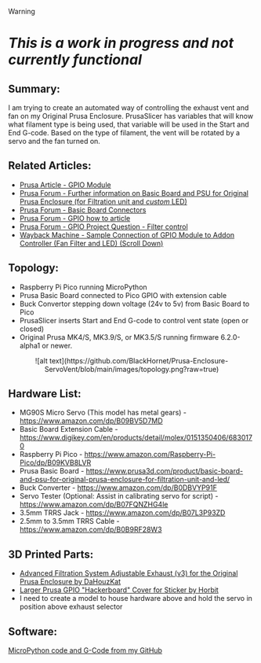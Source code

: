 > [!WARNING]
> # *This is a work in progress and not currently functional*

## Summary:
I am trying to create an automated way of controlling the exhaust vent and fan on my Original Prusa Enclosure. PrusaSlicer has variables that will know what filament
type is being used, that variable will be used in the Start and End G-code. Based on the type of filament, the vent will be rotated by a servo and the fan turned on.

## Related Articles:
- [Prusa Article - GPIO Module](https://help.prusa3d.com/article/gpio-module_734695)
- [Prusa Forum - Further information on Basic Board and PSU for Original Prusa Enclosure (for Filtration unit and *custom* LED)](https://forum.prusa3d.com/forum/user-and-hardware-mods/further-information-on-basic-board-and-psu-for-original-prusa-enclosure-for-filtration-unit-and-custom-led/)
- [Prusa Forum - Basic Board Connectors](https://forum.prusa3d.com/forum/project-oni-general-discussion-announcements-and-releases/basic-board-connectors/)
- [Prusa Forum - GPIO how to article](https://forum.prusa3d.com/forum/english-forum-original-prusa-i3-mk4s-add-ons/gpio-how-to-article/)
- [Prusa Forum - GPIO Project Question - Filter control](https://forum.prusa3d.com/forum/english-forum-original-prusa-i3-mk4s-add-ons/gpio-question/)
- [Wayback Machine - Sample Connection of GPIO Module to Addon Controller (Fan Filter and LED) (Scroll Down)](https://web.archive.org/web/20241101203306/https://help.prusa3d.com/article/gpio-module_734695)

## Topology:
- Raspberry Pi Pico running MicroPython
- Prusa Basic Board connected to Pico GPIO with extension cable
- Buck Convertor stepping down voltage (24v to 5v) from Basic Board to Pico
- PrusaSlicer inserts Start and End G-code to control vent state (open or closed)
- Original Prusa MK4/S, MK3.9/S, or MK3.5/S running firmware 6.2.0-alpha1 or newer.

<p align="center">
  ![alt text](https://github.com/BIackHornet/Prusa-Enclosure-ServoVent/blob/main/images/topology.png?raw=true)
</p>

## Hardware List:
- MG90S Micro Servo (This model has metal gears) - https://www.amazon.com/dp/B09BV5D7MD
- Basic Board Extension Cable - https://www.digikey.com/en/products/detail/molex/0151350406/6830170
- Raspberry Pi Pico - https://www.amazon.com/Raspberry-Pi-Pico/dp/B09KVB8LVR
- Prusa Basic Board - https://www.prusa3d.com/product/basic-board-and-psu-for-original-prusa-enclosure-for-filtration-unit-and-led/
- Buck Converter - https://www.amazon.com/dp/B0DBVYP91F
- Servo Tester (Optional: Assist in calibrating servo for script) - https://www.amazon.com/dp/B07FQNZHG4le
- 3.5mm TRRS Jack - https://www.amazon.com/dp/B07L3P93ZD
- 2.5mm to 3.5mm TRRS Cable - https://www.amazon.com/dp/B0B9RF28W3

## 3D Printed Parts:
- [Advanced Filtration System Adjustable Exhaust (v3) for the Original Prusa Enclosure by DaHouzKat](https://www.printables.com/model/964245-advanced-filtration-system-adjustable-exhaust-v3-f)
- [Larger Prusa GPIO "Hackerboard" Cover for Sticker by Horbit](https://www.printables.com/model/1265425-larger-prusa-gpio-hackerboard-cover-for-sticker)
- I need to create a model to house hardware above and hold the servo in position above exhaust selector

## Software:
[MicroPython code and G-Code from my GitHub](https://github.com/BIackHornet/Prusa-Enclosure-ServoVent)

